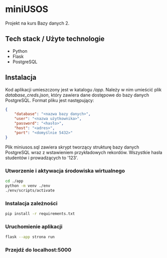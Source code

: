 # miniUSOS

Projekt na kurs Bazy danych 2.

## Tech stack / Użyte technologie

* Python
* Flask
* PostgreSQL

## Instalacja

Kod aplikacji umieszczony jest w katalogu */app*. Należy w nim umieścić plik *database_creds.json*, który zawiera dane dostępowe do bazy danych PostgreSQL. Format pliku jest następujący:

```json
{
    "database": "<nazwa bazy danych>", 
    "user": "<nazwa użytkownika>",
    "password": "<hasło>",
    "host": "<adres>",
    "port": "<domyślnie 5432>"
}
```
Plik miniusos.sql zawiera skrypt tworzący strukturę bazy danych PostgreSQL wraz z wstawieniem przykładowych rekordów. Wszystkie hasła studentów i prowadzących to '123'.

### Utworzenie i aktywacja środowiska wirtualnego
```sh
cd ./app
python -m venv ./env
./env/scripts/activate
```

### Instalacja zależności
```sh
pip install -r requirements.txt
```

### Uruchomienie aplikacji
```sh
flask --app strona run
```

### Przejdź do **localhost:5000**
